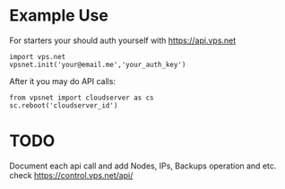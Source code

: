# Example Use
For starters your should auth yourself with https://api.vps.net

    import vps.net
    vpsnet.init('your@email.me','your_auth_key')

After it you may do API calls:

    from vpsnet import cloudserver as cs
    sc.reboot('cloudserver_id')
    

# TODO
Document each api call and add Nodes, IPs, Backups operation and etc. check https://control.vps.net/api/
